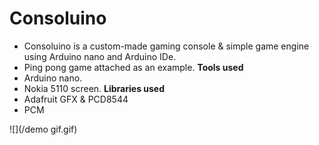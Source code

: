 # Consoluino
- Consoluino is a custom-made gaming console & simple game engine using Arduino nano and Arduino IDe.
- Ping pong game attached as an example.
**Tools used**
- Arduino nano.
- Nokia 5110 screen.
**Libraries used**
- Adafruit GFX & PCD8544
- PCM

![](/demo gif.gif)
